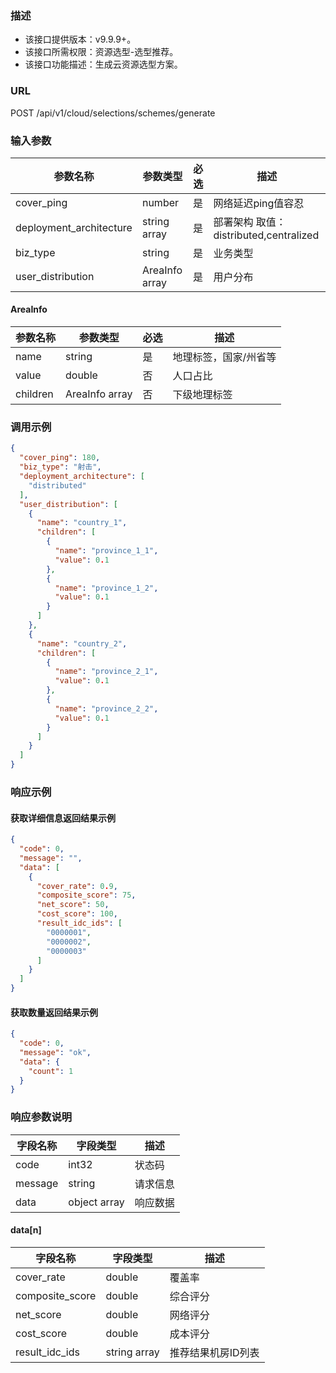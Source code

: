 ### 描述

- 该接口提供版本：v9.9.9+。
- 该接口所需权限：资源选型-选型推荐。
- 该接口功能描述：生成云资源选型方案。

### URL

POST /api/v1/cloud/selections/schemes/generate

### 输入参数

| 参数名称                    | 参数类型           | 必选 | 描述                              |
|-------------------------|----------------|----|---------------------------------|
| cover_ping              | number         | 是  | 网络延迟ping值容忍                     |
| deployment_architecture | string array   | 是  | 部署架构 取值：distributed,centralized |
| biz_type             | string         | 是  | 业务类型                            |
| user_distribution       | AreaInfo array | 是  | 用户分布                            |

#### AreaInfo

| 参数名称     | 参数类型           | 必选 | 描述          |
|----------|----------------|----|-------------|
| name     | string         | 是  | 地理标签，国家/州省等 |
| value    | double         | 否  | 人口占比        |
| children | AreaInfo array | 否  | 下级地理标签      |

### 调用示例

```json
{
  "cover_ping": 180,
  "biz_type": "射击",
  "deployment_architecture": [
    "distributed"
  ],
  "user_distribution": [
    {
      "name": "country_1",
      "children": [
        {
          "name": "province_1_1",
          "value": 0.1
        },
        {
          "name": "province_1_2",
          "value": 0.1
        }
      ]
    },
    {
      "name": "country_2",
      "children": [
        {
          "name": "province_2_1",
          "value": 0.1
        },
        {
          "name": "province_2_2",
          "value": 0.1
        }
      ]
    }
  ]
}

```

### 响应示例

#### 获取详细信息返回结果示例

```json
{
  "code": 0,
  "message": "",
  "data": [
    {
      "cover_rate": 0.9,
      "composite_score": 75,
      "net_score": 50,
      "cost_score": 100,
      "result_idc_ids": [
        "0000001",
        "0000002",
        "0000003"
      ]
    }
  ]
}
```

#### 获取数量返回结果示例

```json
{
  "code": 0,
  "message": "ok",
  "data": {
    "count": 1
  }
}
```

### 响应参数说明

| 字段名称    | 字段类型         | 描述   |
|---------|--------------|------|
| code    | int32        | 状态码  |
| message | string       | 请求信息 |
| data    | object array | 响应数据 |

#### data[n]

| 字段名称            | 字段类型         | 描述         |
|-----------------|--------------|------------|
| cover_rate      | double       | 覆盖率        |
| composite_score | double       | 综合评分       |
| net_score       | double       | 网络评分       |
| cost_score      | double       | 成本评分       |
| result_idc_ids  | string array | 推荐结果机房ID列表 |
